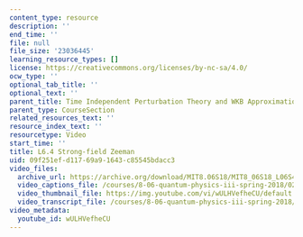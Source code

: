 ```yaml
---
content_type: resource
description: ''
end_time: ''
file: null
file_size: '23036445'
learning_resource_types: []
license: https://creativecommons.org/licenses/by-nc-sa/4.0/
ocw_type: ''
optional_tab_title: ''
optional_text: ''
parent_title: Time Independent Perturbation Theory and WKB Approximation
parent_type: CourseSection
related_resources_text: ''
resource_index_text: ''
resourcetype: Video
start_time: ''
title: L6.4 Strong-field Zeeman
uid: 09f251ef-d117-69a9-1643-c85545bdacc3
video_files:
  archive_url: https://archive.org/download/MIT8.06S18/MIT8_06S18_L06S4_300k.mp4
  video_captions_file: /courses/8-06-quantum-physics-iii-spring-2018/02ccec748f015c53b8feaaeb063dbab2_wULHVefheCU.vtt
  video_thumbnail_file: https://img.youtube.com/vi/wULHVefheCU/default.jpg
  video_transcript_file: /courses/8-06-quantum-physics-iii-spring-2018/344c8c1c59629ba4b8b101bc409c7004_wULHVefheCU.pdf
video_metadata:
  youtube_id: wULHVefheCU
---
```

